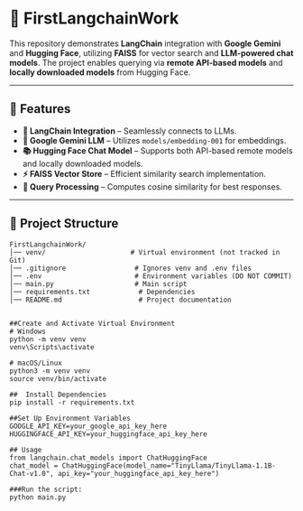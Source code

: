 # 🚀 FirstLangchainWork  

This repository demonstrates **LangChain** integration with **Google Gemini** and **Hugging Face**, utilizing **FAISS** for vector search and **LLM-powered chat models**. The project enables querying via **remote API-based models** and **locally downloaded models** from Hugging Face.  

---

## 📌 Features  
- **🔗 LangChain Integration** – Seamlessly connects to LLMs.  
- **🤖 Google Gemini LLM** – Utilizes `models/embedding-001` for embeddings.  
- **📚 Hugging Face Chat Model** – Supports both API-based remote models and locally downloaded models.  
- **⚡ FAISS Vector Store** – Efficient similarity search implementation.  
- **📝 Query Processing** – Computes cosine similarity for best responses.  

---

## 📂 Project Structure  
```plaintext
FirstLangchainWork/
│── venv/                     # Virtual environment (not tracked in Git)
│── .gitignore                 # Ignores venv and .env files
│── .env                       # Environment variables (DO NOT COMMIT)
│── main.py                    # Main script
│── requirements.txt            # Dependencies
│── README.md                   # Project documentation


##Create and Activate Virtual Environment
# Windows  
python -m venv venv  
venv\Scripts\activate  

# macOS/Linux  
python3 -m venv venv  
source venv/bin/activate 

##  Install Dependencies
pip install -r requirements.txt

##Set Up Environment Variables
GOOGLE_API_KEY=your_google_api_key_here
HUGGINGFACE_API_KEY=your_huggingface_api_key_here

## Usage
from langchain.chat_models import ChatHuggingFace
chat_model = ChatHuggingFace(model_name="TinyLlama/TinyLlama-1.1B-Chat-v1.0", api_key="your_huggingface_api_key_here")

###Run the script:
python main.py
